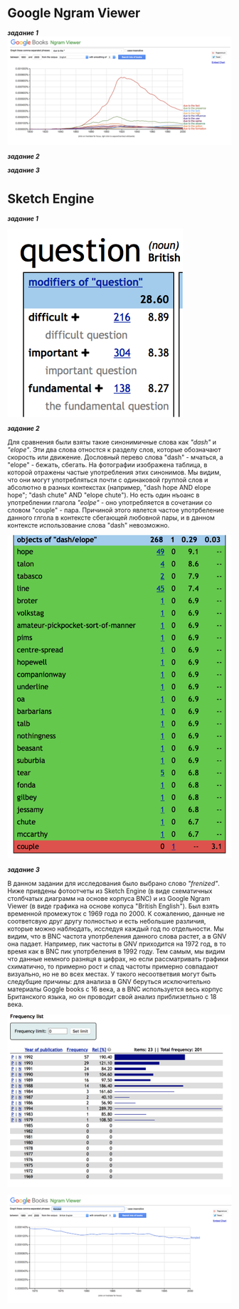 # Google Ngram Viewer
**_задание 1_**
![](https://github.com/snovivi/hw6/blob/master/Снимок%20экрана%202018-03-27%20в%2020.40.03.png)

**_задание 2_**

**_задание 3_**

# Sketch Engine
**_задание 1_**

![](https://github.com/snovivi/hw6/blob/master/Снимок%20экрана%202018-03-27%20в%2021.17.18.png)

**_задание 2_**

Для сравнения были взяты такие синонимичные слова как *"dash"* и *"elope"*. Эти два слова отностся к разделу слов, которые обозначают скорость или движение. Дословный перево слова "dash" - мчаться, а "elope" - бежать, сбегать. На фотографии изображена таблица, в которой отражены частые употребления этих синонимов. Мы видим, что они могут употребляться почти с одинаковой группой слов и абсолютно в разных контекстах (например, "dash hope AND elope hope"; "dash chute" AND "elope chute"). Но есть один нъоанс в употреблении глагола *"eolpe"* - оно употребляется в сочетании со словом "couple" - пара. Причиной этого явлется частое употрбеление данного глгола в контексте сбегающей любовной пары, и в данном контексте использование слова "dash" невозможно.

![](https://github.com/snovivi/hw6/blob/master/Снимок%20экрана%202018-03-27%20в%2021.26.27.png)

**_задание 3_**

В данном задании для исследования было выбрано слово *"frenized"*. Ниже привдены фотоотчеты из Sketch Engine (в виде схематичных столбчатых диаграмм на основе корпуса BNC) и из Google Ngram Viewer (в виде графика на основе копуса "British English"). Был взять временной промежуток с 1969 года по 2000. К сожалению, данные не соответсвую друг другу полностью и есть небольшие различия, которые можно наблюдать, исследуя каждый год по отдельности. Мы видим, что в BNC частота употрбеления данного слова растет, а в GNV она падает. Например, пик частоты в GNV приходится на 1972 год, в то время как в BNC пик употрбеления в 1992 году. Тем самым, мы видим что данные немного разняця в цифрах, но если рассматривать графики схиматично, то примерно рост и спад частоты примерно совпадают визуально, но не во всех местах. У такого несоответвия могут быть следубщие причины: для анализа в GNV беруться исключительно материалы Goggle books с 16 века, а в BNC используется весь корпус Британского языка, но он проводит свой анализ приблизетльно с 18 века.

![](https://github.com/snovivi/hw6/blob/master/Снимок%20экрана%202018-03-27%20в%2022.17.41.png)

![](https://github.com/snovivi/hw6/blob/master/Снимок%20экрана%202018-03-27%20в%2022.21.20.png)
